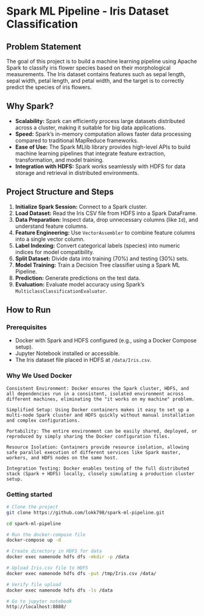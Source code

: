 # Spark ML Pipeline - Iris Dataset Classification

## Problem Statement

The goal of this project is to build a machine learning pipeline using Apache Spark to classify iris flower species based on their morphological measurements. The Iris dataset contains features such as sepal length, sepal width, petal length, and petal width, and the target is to correctly predict the species of iris flowers.

## Why Spark?

- **Scalability:** Spark can efficiently process large datasets distributed across a cluster, making it suitable for big data applications.
- **Speed:** Spark’s in-memory computation allows faster data processing compared to traditional MapReduce frameworks.
- **Ease of Use:** The Spark MLlib library provides high-level APIs to build machine learning pipelines that integrate feature extraction, transformation, and model training.
- **Integration with HDFS:** Spark works seamlessly with HDFS for data storage and retrieval in distributed environments.

## Project Structure and Steps

1. **Initialize Spark Session:** Connect to a Spark cluster.
2. **Load Dataset:** Read the Iris CSV file from HDFS into a Spark DataFrame.
3. **Data Preparation:** Inspect data, drop unnecessary columns (like `Id`), and understand feature columns.
4. **Feature Engineering:** Use `VectorAssembler` to combine feature columns into a single vector column.
5. **Label Indexing:** Convert categorical labels (species) into numeric indices for model compatibility.
6. **Split Dataset:** Divide data into training (70%) and testing (30%) sets.
7. **Model Training:** Train a Decision Tree classifier using a Spark ML Pipeline.
8. **Prediction:** Generate predictions on the test data.
9. **Evaluation:** Evaluate model accuracy using Spark’s `MulticlassClassificationEvaluator`.

## How to Run

### Prerequisites

- Docker with Spark and HDFS configured (e.g., using a Docker Compose setup).
- Jupyter Notebook installed or accessible.
- The Iris dataset file placed in HDFS at `/data/Iris.csv`.

### Why We Used Docker

    Consistent Environment: Docker ensures the Spark cluster, HDFS, and all dependencies run in a consistent, isolated environment across different machines, eliminating the "it works on my machine" problem.

    Simplified Setup: Using Docker containers makes it easy to set up a multi-node Spark cluster and HDFS quickly without manual installation and complex configurations.

    Portability: The entire environment can be easily shared, deployed, or reproduced by simply sharing the Docker configuration files.

    Resource Isolation: Containers provide resource isolation, allowing safe parallel execution of different services like Spark master, workers, and HDFS nodes on the same host.

    Integration Testing: Docker enables testing of the full distributed stack (Spark + HDFS) locally, closely simulating a production cluster setup.

### Getting started

```bash
# Clone the project
git clone https://github.com/lokk798/spark-ml-pipeline.git

cd spark-ml-pipeline
```

```bash
# Run the docker-compose file
docker-compose up -d

# Create directory in HDFS for data
docker exec namenode hdfs dfs -mkdir -p /data

# Upload Iris.csv file to HDFS
docker exec namenode hdfs dfs -put /tmp/Iris.csv /data/

# Verify file upload
docker exec namenode hdfs dfs -ls /data

# Go to jupyter notebook
http://localhost:8888/
```
